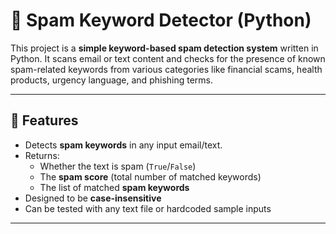 # 📧 Spam Keyword Detector (Python)

This project is a **simple keyword-based spam detection system** written in Python. It scans email or text content and checks for the presence of known spam-related keywords from various categories like financial scams, health products, urgency language, and phishing terms.

---

## 🚀 Features

- Detects **spam keywords** in any input email/text.
- Returns:
  - Whether the text is spam (`True`/`False`)
  - The **spam score** (total number of matched keywords)
  - The list of matched **spam keywords**
- Designed to be **case-insensitive**
- Can be tested with any text file or hardcoded sample inputs

---



